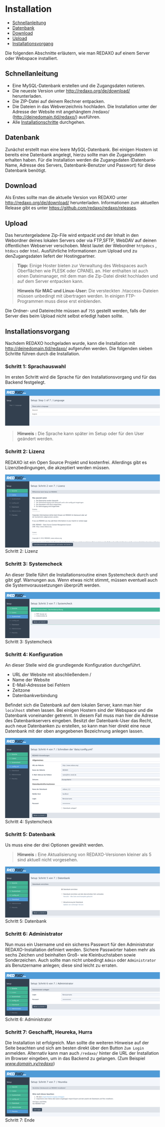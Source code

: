 # Installation

- [Schnellanleitung](#schnell)
- [Datenbank](#datenbank)
- [Download](#download)
- [Upload](#upload)
- [Installationsvorgang](#install)

Die folgenden Abschnitte erläutern, wie man REDAXO auf einem Server oder Webspace installiert. 

<a name="schnell"></a>
## Schnellanleitung

- Eine MySQL-Datenbank erstellen und die Zugangsdaten notieren. 
- Die neueste Version unter http://redaxo.org/de/download/ herunterladen.
- Die ZIP-Datei auf deinem Rechner entpacken.
- Die Dateien in das Webverzeichnis hochladen.
Die Installation unter der Adresse der Website mit angehängtem /redaxo/ (http://deinedomain.tld/redaxo/) ausführen.
- Alle [Installationschritte](#install) durchgehen.

<a name="datenbank"></a>
## Datenbank

Zunächst erstellt man eine leere MySQL-Datenbank. Bei einigen Hostern ist bereits eine Datenbank angelegt, hierzu sollte man die Zugangsdaten erhalten haben. Für die Installation werden die Zugangsdaten (Datenbank-Name, Adresse des Servers, Datenbank-Benutzer und Passwort) für diese Datenbank benötigt. 

<a name="download"></a>
## Download

Als Erstes sollte man die aktuelle Version von REDAXO unter http://redaxo.org/de/download/ herunterladen. Informationen zum aktuellen Release gibt es unter https://github.com/redaxo/redaxo/releases.

<a name="upload"></a>
## Upload 

Das heruntergeladene Zip-File wird entpackt und der Inhalt in den Webordner deines lokalen Servers oder via FTP,SFTP, WebDAV auf deinen öffentlichen Webserver verschoben. Meist lautet der Webordner `httpdocs` , `htdocs` oder `html`. 
Ausführliche Informationen zum Upload und zu denZugangsdaten liefert der Hostingpartner.

> **Tipp:** Einige Hoster bieten zur Verwaltung des Webspaces auch Oberflächen wie PLESK oder CPANEL an. Hier enthalten ist auch einen Dateimanager, mit dem man die Zip-Datei direkt hochladen und auf dem Server entpacken kann. 


> **Hinweis für MAC und Linux-User:** Die versteckten .htaccess-Dateien müssen unbedingt mit übertragen werden. In einigen FTP-Programmen muss diese erst einblenden. 

Die Ordner- und Dateirechte müssen auf `755` gestellt werden, falls der Server dies beim Upload nicht selbst erledigt haben sollte.

<a name="install"></a>
## Installationsvorgang

Nachdem REDAXO hochgeladen wurde, kann die Installation mit http://deinedomain.tld/redaxo/ aufgerufen werden. 
Die folgenden sieben Schritte führen durch die Installation. 

### Schritt 1: Sprachauswahl

Im  ersten Schritt wird die Sprache für den Installationsvorgang und für das Backend festgelegt. 

![Sprachwahl](/assets/v5.2.0-installation-01-language.png)

> **Hinweis :** Die Sprache kann später im Setup oder für den User geändert werden. 

### Schritt 2: Lizenz
REDAXO ist ein Open Source Projekt und kostenfrei. Allerdings gibt es Lizenzbedingungen, die akzeptiert werden müssen.

![Lizenz](/assets/v5.2.0-installation-02-license.png)
Schritt 2: Lizenz 

### Schritt 3: Systemcheck
An dieser Stelle führt die Installationsroutine einen Systemcheck durch und gibt ggf. Warnungen aus. Wenn etwas nicht stimmt, müssen eventuell auch die Systemvoraussetzungen überprüft werden.  

![Systemcheck](/assets/v5.2.0-installation-03-systemcheck.png)
Schritt 3: Systemcheck

### Schritt 4: Konfiguration
An dieser Stelle wird die grundlegende Konfiguration durchgeführt. 
   
- URL der Website mit abschließendem /
- Name der Website  
- E-Mail-Adressse bei Fehlern
- Zeitzone
- Datenbankverbindung

Befindet sich die Datenbank auf dem lokalen Server, kann man hier `localhost` stehen lassen. Bei einigen Hostern sind der Webspace und die Datenbank voneinander getrennt. In diesem Fall muss man hier die Adresse des Datenbankservers eingeben. 
Besitzt der Datenbank-User das Recht, auch neue Datenbanken zu erstellen, so kann man hier direkt eine neue Datenbank mit der oben angegebenen Bezeichnung anlegen lassen. 

![Config](/assets/v5.2.0-installation-04-config.png)
Schritt 4: Systemcheck

### Schritt 5: Datenbank
Us muss eine der drei Optionen gewählt werden. 
> **Hinweis :** Eine Aktualisierung von REDAXO-Versionen kleiner als 5 sind aktuell nicht vorgesehen.

![Datenbank](/assets/v5.2.0-installation-05-database.png)
Schritt 5: Datenbank

### Schritt 6: Administrator
Nun muss ein Username und ein sicheres Passwort für den Administrator REDAXO-Installation definiert werden. Sichere Passwörter haben mehr als sechs Zeichen und beinhalten Groß- wie Kleinbuchstaben sowie Sonderzeichen. Auch sollte man nicht unbedingt `Admin` oder `Administrator` als Benutzername anlegen; diese sind leicht zu erraten.  

![Datenbank](/assets/v5.2.0-installation-06-1stuser.png)
Schritt 6: Administrator

### Schritt 7: Geschafft, Heureka, Hurra
Die Installation ist erfolgreich. Man sollte die weiteren Hinweise auf der Seite beachten und sich am besten direkt über den Button `Zum Login` anmelden. Alternativ kann man auch `/redaxo/` hinter die URL der Installation im Browser eingeben, um in das Backend zu gelangen. (Zum Beispiel *www.domain.xy/redaxo*)

![Datenbank](/assets/v5.2.0-installation-07-1stlogin.png)
Schritt 7: Ende


